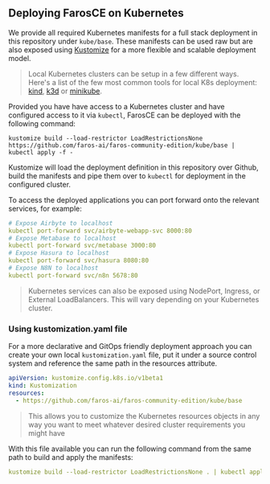 ## Deploying FarosCE on Kubernetes

We provide all required Kubernetes manifests for a full stack deployment in this repository under `kube/base`. These manifests can be used raw but are also exposed using [Kustomize](https://kustomize.io/) for a more flexible and scalable deployment model.

> Local Kubernetes clusters can be setup in a few different ways. Here's a list of the few most common tools for local K8s deployment: [kind](https://kind.sigs.k8s.io/), [k3d](https://k3d.io/v5.4.3/) or [minikube](https://minikube.sigs.k8s.io/docs/start/).

Provided you have have access to a Kubernetes cluster and have configured access to it via `kubectl`, FarosCE can be deployed with the following command:

```base
kustomize build --load-restrictor LoadRestrictionsNone https://github.com/faros-ai/faros-community-edition/kube/base | kubectl apply -f -
```

Kustomize will load the deployment definition in this repository over Github, build the manifests and pipe them over to `kubectl` for deployment in the configured cluster.

To access the deployed applications you can port forward onto the relevant services, for example:

```yaml
# Expose Airbyte to localhost
kubectl port-forward svc/airbyte-webapp-svc 8000:80
# Expose Metabase to localhost
kubectl port-forward svc/metabase 3000:80
# Expose Hasura to localhost
kubectl port-forward svc/hasura 8080:80
# Expose N8N to localhost
kubectl port-forward svc/n8n 5678:80
```

> Kubernetes services can also be exposed using NodePort, Ingress, or External LoadBalancers. This will vary depending on your Kubernetes cluster.

### Using kustomization.yaml file

For a more declarative and GitOps friendly deployment approach you can create your own local `kustomization.yaml` file, put it under a source control system and reference the same path in the resources attribute.

```yaml
apiVersion: kustomize.config.k8s.io/v1beta1
kind: Kustomization
resources:
  - https://github.com/faros-ai/faros-community-edition/kube/base
```

> This allows you to customize the Kubernetes resources objects in any way you want to meet whatever desired cluster requirements you might have

With this file available you can run the following command from the same path to build and apply the manifests:

```yaml
kustomize build --load-restrictor LoadRestrictionsNone . | kubectl apply -f -
```
